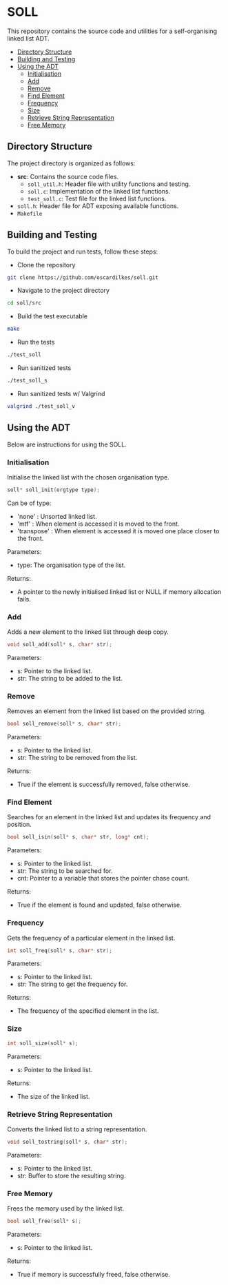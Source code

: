 # SOLL

This repository contains the source code and utilities for a self-organising linked list ADT.

- [Directory Structure](#directory-structure)
- [Building and Testing](#building-and-testing)
- [Using the ADT](#using-the-adt)
  - [Initialisation](#initialisation)
  - [Add](#add)
  - [Remove](#remove)
  - [Find Element](#find-element)
  - [Frequency](#frequency)
  - [Size](#size)
  - [Retrieve String Representation](#retrieve-string-representation)
  - [Free Memory](#free-memory)
                                           
## Directory Structure

The project directory is organized as follows:

- **src**: Contains the source code files.
  - `soll_util.h`: Header file with utility functions and testing.
  - `soll.c`: Implementation of the linked list functions.
  - `test_soll.c`: Test file for the linked list functions.
- `soll.h`: Header file for ADT exposing available functions.
- `Makefile`

## Building and Testing

To build the project and run tests, follow these steps:

- Clone the repository
```bash
git clone https://github.com/oscardilkes/soll.git
```
- Navigate to the project directory
```bash
cd soll/src
```
- Build the test executable
```bash
make
```
- Run the tests
```bash
./test_soll
```
- Run sanitized tests
```bash
./test_soll_s
```
- Run sanitized tests w/ Valgrind
```bash
valgrind ./test_soll_v
```

## Using the ADT
Below are instructions for using the SOLL.
### Initialisation
Initialise the linked list with the chosen organisation type.  
```c
soll* soll_init(orgtype type);
```
Can be of type:  
- 'none'      : Unsorted linked list.  
- 'mtf'       : When element is accessed it is moved to the front.  
- 'transpose' : When element is accessed it is moved one place closer to the front.

Parameters:  
- type: The organisation type of the list.
  
Returns:  
- A pointer to the newly initialised linked list or NULL if memory allocation fails.

### Add
Adds a new element to the linked list through deep copy.
```c
void soll_add(soll* s, char* str);
```
Parameters:
- s: Pointer to the linked list.
- str: The string to be added to the list.
  
### Remove
Removes an element from the linked list based on the provided string.
```c
bool soll_remove(soll* s, char* str);
```
Parameters:
- s: Pointer to the linked list.
- str: The string to be removed from the list.
  
Returns:
- True if the element is successfully removed, false otherwise.

### Find Element
Searches for an element in the linked list and updates its frequency and position.
```c
bool soll_isin(soll* s, char* str, long* cnt);
```
Parameters:
- s: Pointer to the linked list.
- str: The string to be searched for.
- cnt: Pointer to a variable that stores the pointer chase count.
  
Returns:
- True if the element is found and updated, false otherwise.

### Frequency
Gets the frequency of a particular element in the linked list.
```c
int soll_freq(soll* s, char* str);
```
Parameters:
- s: Pointer to the linked list.
- str: The string to get the frequency for.
  
Returns:
- The frequency of the specified element in the list.

### Size
```c
int soll_size(soll* s);
```
Parameters:
- s: Pointer to the linked list.
  
Returns:
- The size of the linked list.

### Retrieve String Representation
Converts the linked list to a string representation.
```c
void soll_tostring(soll* s, char* str);
```
Parameters:
- s: Pointer to the linked list.
- str: Buffer to store the resulting string.

### Free Memory
Frees the memory used by the linked list.
```c
bool soll_free(soll* s);
```
Parameters:
- s: Pointer to the linked list.
  
Returns:
- True if memory is successfully freed, false otherwise.
  
